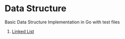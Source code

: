 # Data Structure

Basic Data Structure Implementation in Go with test files

1. [Linked List](./linkedlist)
